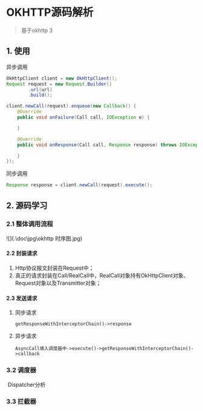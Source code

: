# OKHTTP源码解析

> 基于okhttp 3

## 1. 使用

异步调用

```java
OkHttpClient client = new OkHttpClient();
Request request = new Request.Builder()
        .url(url)
        .build();

client.newCall(request).enqueue(new Callback() {
    @Override
    public void onFailure(Call call, IOException e) {

    }

    @Override
    public void onResponse(Call call, Response response) throws IOException {

    }
});
```

同步调用

```java
Response response = client.newCall(request).execute();
```



## 2. 源码学习

### 2.1 整体调用流程

![](.\doc\jpg\okhttp 时序图.jpg)

#### 2.2 封装请求

1. Http协议报文封装在Request中；
2. 真正的请求封装在Call/RealCall中，RealCall对象持有OkHttpClient对象、Request对象以及Transmitter对象；

#### 2.3 发送请求

1. 同步请求

   ```
   getResponseWithInterceptorChain()->response
   ```

2. 异步请求

   ```
   AsyncCall填入调度器中->execute()->getResponseWithInterceptorChain()->callback
   ```



### 3.2 调度器

​	Dispatcher分析

### 3.3 拦截器